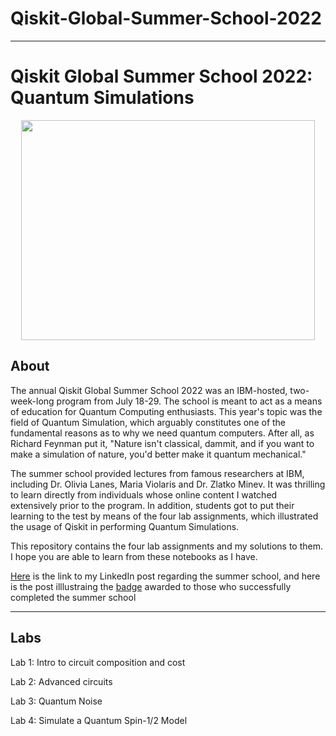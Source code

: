 # Qiskit-Global-Summer-School-2022
___
# Qiskit Global Summer School 2022: Quantum Simulations

<p align="center">
</p>
<p align="center">
  <img src="https://qiskit.org/images/events/summer-school/summer-school-logo.png" height="352" width="470" />
</p>

## About
The annual Qiskit Global Summer School 2022 was an IBM-hosted, two-week-long program from July 18-29. The school is meant to act as a means of education for Quantum Computing enthusiasts. This year's topic was the field of Quantum Simulation, which arguably constitutes one of the fundamental reasons as to why we need quantum computers. After all, as Richard Feynman put it, "Nature isn't classical, dammit, and if you want to make a simulation of nature, you'd better make it quantum mechanical."

The summer school provided lectures from famous researchers at IBM, including Dr. Olivia Lanes, Maria Violaris and Dr. Zlatko Minev. It was thrilling to learn directly from individuals whose online content I watched extensively prior to the program. In addition, students got to put their learning to the test by means of the four lab assignments, which illustrated the usage of Qiskit in performing Quantum Simulations.

This repository contains the four lab assignments and my solutions to them. I hope you are able to learn from these notebooks as I have.

[Here](
https://www.linkedin.com/posts/abhaywagarwal_qiskit-global-summer-school-2022-quantum-activity-6987570809267519488-bbeM?utm_source=share&utm_medium=member_desktop) is the link to my LinkedIn post regarding the summer school, and here is the post illlustraing the [badge](https://www.linkedin.com/posts/abhaywagarwal_qiskit-global-summer-school-2022-quantum-activity-6987570809267519488-bbeM?utm_source=share&utm_medium=member_desktop) awarded to those who successfully completed the summer school

___

## Labs
<!-- Labs -->
Lab 1: Intro to circuit composition and cost
<!-- Description of Lab 1 -->

Lab 2: Advanced circuits
<!-- Description of Lab 2 -->

Lab 3: Quantum Noise
<!-- Description of Lab 3 -->

Lab 4: Simulate a Quantum Spin-1/2 Model
<!-- Description of Lab 4 -->

